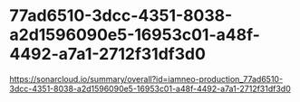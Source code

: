 # 77ad6510-3dcc-4351-8038-a2d1596090e5-16953c01-a48f-4492-a7a1-2712f31df3d0
https://sonarcloud.io/summary/overall?id=iamneo-production_77ad6510-3dcc-4351-8038-a2d1596090e5-16953c01-a48f-4492-a7a1-2712f31df3d0
